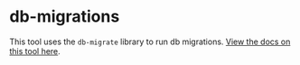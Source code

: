 # db-migrations

This tool uses the `db-migrate` library to run db migrations. [View the docs on this tool
here](https://db-migrate.readthedocs.io/en/latest/).


